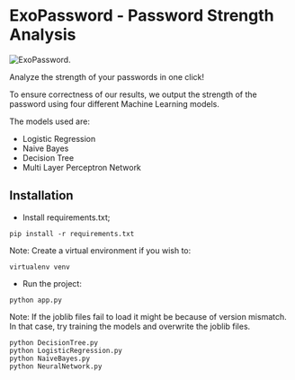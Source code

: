 # ExoPassword - Password Strength Analysis

![ExoPassword.](/static/exo.png "This is a sample image.")

Analyze the strength of your passwords in one click!

To ensure correctness of our results, we output the strength of the password using four different Machine Learning models.

The models used are:
* Logistic Regression
* Naive Bayes
* Decision Tree
* Multi Layer Perceptron Network



## Installation

* Install requirements.txt;
```
pip install -r requirements.txt
```
Note: Create a virtual environment if you wish to:
```
virtualenv venv
```

* Run the project:
```
python app.py
```
Note: If the joblib files fail to load it might be because of version mismatch. In that case, try training the models and overwrite the joblib files.
```
python DecisionTree.py
python LogisticRegression.py
python NaiveBayes.py
python NeuralNetwork.py
```
